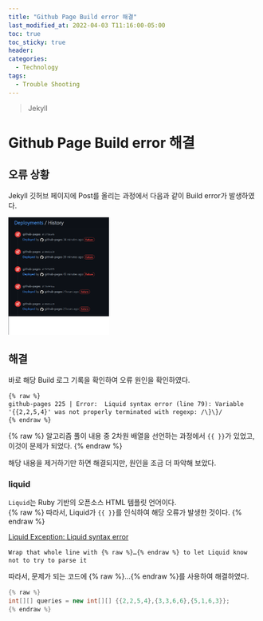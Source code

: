 ```yaml
---
title: "Github Page Build error 해결"
last_modified_at: 2022-04-03 T11:16:00-05:00
toc: true
toc_sticky: true
header:
categories:
  - Technology
tags:
  - Trouble Shooting
---
```


> Jekyll

# Github Page Build error 해결

## 오류 상황

Jekyll 깃허브 페이지에 Post를 올리는 과정에서 다음과 같이 Build error가 발생하였다.

<img src="/images/Tech/Something/20220403/untiled_1.PNG" width="40%" height="40%">

## 해결

바로 해당 Build 로그 기록을 확인하여 오류 원인을 확인하였다.

```
{% raw %}
github-pages 225 | Error:  Liquid syntax error (line 79): Variable '{{2,2,5,4}' was not properly terminated with regexp: /\}\}/
{% endraw %}
```

{% raw %}
알고리즘 풀이 내용 중 2차원 배열을 선언하는 과정에서 `{{ }}`가 있었고, 이것이 문제가 되었다.
{% endraw %}

해당 내용을 제거하기만 하면 해결되지만, 원인을 조금 더 파악해 보았다.

### liquid

`Liquid`는 Ruby 기반의 오픈소스 HTML 템플릿 언어이다.  
{% raw %}
따라서, Liquid가 `{{ }}`를 인식하여 해당 오류가 발생한 것이다.
{% endraw %}

[Liquid Exception: Liquid syntax error](https://github.com/jekyll/jekyll/issues/5458)

```
Wrap that whole line with {% raw %}…{% endraw %} to let Liquid know not to try to parse it
```

따라서, 문제가 되는 코드에 {% raw %}…{% endraw %}를 사용하여 해결하였다.

```java
{% raw %}
int[][] queries = new int[][] {{2,2,5,4},{3,3,6,6},{5,1,6,3}};
{% endraw %}
```
